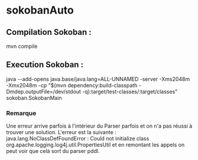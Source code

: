 # sokobanAuto

## Compilation Sokoban : 
mvn compile

## Execution Sokoban : 
java --add-opens java.base/java.lang=ALL-UNNAMED       -server -Xms2048m -Xmx2048m       -cp "$(mvn dependency:build-classpath -Dmdep.outputFile=/dev/stdout -q):target/test-classes/:target/classes"       sokoban.SokobanMain

### Remarque
Une erreur arrive parfois à l'intérieur du Parser parfois et on n'a pas réussi à trouver une solution.
L'erreur est la suivante :
java.lang.NoClassDefFoundError : Could not initialize class org.apache.logging.log4j.util.PropertiesUtil
et en remontant les appels on peut voir que celà sort du parser pddl.
